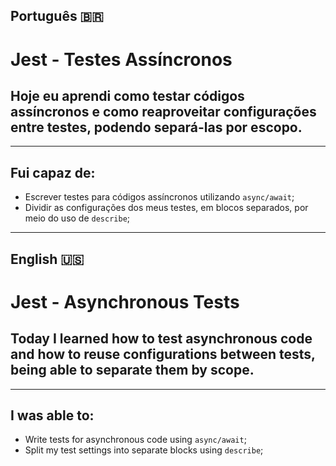 ## Português 🇧🇷

# Jest - Testes Assíncronos

## Hoje eu aprendi como testar códigos assíncronos e como reaproveitar configurações entre testes, podendo separá-las por escopo.
---
## Fui capaz de:
- Escrever testes para códigos assíncronos utilizando `async/await`;
- Dividir as configurações dos meus testes, em blocos separados, por meio do uso de `describe`;
-------
## English 🇺🇸

# Jest - Asynchronous Tests

## Today I learned how to test asynchronous code and how to reuse configurations between tests, being able to separate them by scope.
---
## I was able to:
- Write tests for asynchronous code using `async/await`;
- Split my test settings into separate blocks using `describe`;